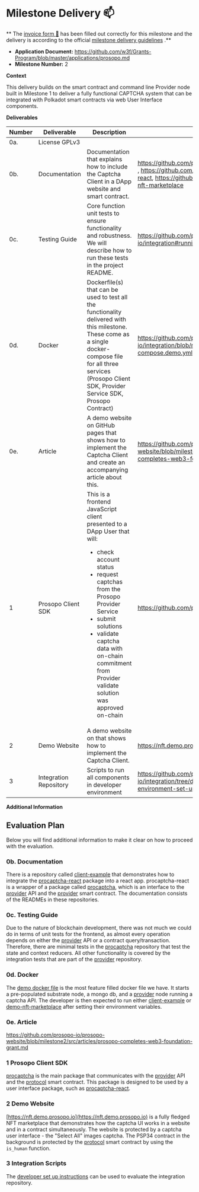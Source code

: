 # Milestone Delivery :mailbox:

**
The [invoice form :pencil:](https://docs.google.com/forms/d/e/1FAIpQLSfmNYaoCgrxyhzgoKQ0ynQvnNRoTmgApz9NrMp-hd8mhIiO0A/viewform)
has been filled out correctly for this milestone and the delivery is according to the
official [milestone delivery guidelines](https://github.com/w3f/Grants-Program/blob/master/docs/milestone-deliverables-guidelines.md)
.**

* **Application Document:** https://github.com/w3f/Grants-Program/blob/master/applications/prosopo.md
* **Milestone Number:** 2

**Context**

This delivery builds on the smart contract and command line Provider node built in Milestone 1 to deliver a fully
functional CAPTCHA system that can be integrated with Polkadot smart contracts via web User Interface components.

**Deliverables**

| Number | Deliverable            | Description                                                                                                                                                                                                                                                                                                      | Links                                                                                                                                             | Notes                                                                                                                       |
|--------|------------------------|------------------------------------------------------------------------------------------------------------------------------------------------------------------------------------------------------------------------------------------------------------------------------------------------------------------|---------------------------------------------------------------------------------------------------------------------------------------------------|-----------------------------------------------------------------------------------------------------------------------------|
| 0a.    | License	GPLv3          |                                                                                                                                                                                                                                                                                                                  |                                                                                                                                                   |
| 0b.    | Documentation          | Documentation that explains how to include the Captcha Client in a DApp website and smart contract.                                                                                                                                                                                                              | https://github.com/prosopo-io/client-example , https://github.com/prosopo-io/procaptcha-react, https://github.com/prosopo-io/demo-nft-marketplace | Documentation is a combination of various package READMEs                                                                   |
| 0c.    | Testing Guide          | Core function unit tests to ensure functionality and robustness. We will describe how to run these tests in the project README.                                                                                                                                                                                  | https://github.com/prosopo-io/integration#running-tests                                                                                           | The frontend components are covered by integration tests in the provider package.                                           |
| 0d.    | Docker                 | Dockerfile(s) that can be used to test all the functionality delivered with this milestone. These come as a single docker-compose file for all three services (Prosopo Client SDK, Provider Service SDK, Prosopo Contract)                                                                                       | https://github.com/prosopo-io/integration/blob/main/docker-compose.demo.yml                                                                       | This docker file can be used to start a pre-populated substrate node, a mongo db, and a provider node running a captcha API |
| 0e.    | Article                | A demo website on GitHub pages that shows how to implement the Captcha Client and create an accompanying article about this.                                                                                                                                                                                     | https://github.com/prosopo-io/prosopo-website/blob/milestone2/src/articles/prosopo-completes-web3-foundation-grant.md                             |                                                                                                                             |
| 1      | Prosopo Client SDK     | This is a frontend JavaScript client presented to a DApp User that will: <ul><li>check account status</li><li>request captchas from the Prosopo Provider Service</li><li>submit solutions</li><li>validate captcha data with on-chain commitment from Provider validate solution was approved on-chain</li></ul> | https://github.com/prosopo-io/procaptcha                                                                                                          |                                                                                                                             |
| 2      | Demo Website           | A demo website on that shows how to implement the Captcha Client.                                                                                                                                                                                                                                                | https://nft.demo.prosopo.io/                                                                                                                      | Deployed on netlify                                                                                                         |
| 3      | Integration Repository | Scripts to run all components in developer environment                                                                                                                                                                                                                                                           | https://github.com/prosopo-io/integration/tree/develop#development-environment-set-up                                                             |

**Additional Information**

## Evaluation Plan

Below you will find additional information to make it clear on how to proceed with the evaluation.

### 0b. Documentation

There is a repository called [client-example](https://github.com/prosopo-io/client-example) that demonstrates how to
integrate the [procaptcha-react](https://github.com/prosopo-io/procaptcha-react) package into a react app.
procaptcha-react is a wrapper of a package called [procaptcha](https://github.com/prosopo-io/procaptcha), which is an
interface to the [provider](https://github.com/prosopo-io/provider) API and
the [provider](https://github.com/prosopo-io/protocol) smart contract. The documentation consists of the READMEs in
these repositories.

### 0c. Testing Guide

Due to the nature of blockchain development, there was not much we could do in terms of unit tests for the frontend, as
almost every operation depends on either the [provider](https://github.com/prosopo-io/provider) API or a contract
query/transaction. Therefore, there are minimal tests in the [procaptcha](https://github.com/prosopo-io/procaptcha)
repository that test the state and context reducers. All other functionality is covered by the integration tests that
are part of the [provider](https://github.com/prosopo-io/provider#tests) repository.

### 0d. Docker

The [demo docker file](https://github.com/prosopo-io/integration/blob/main/docker-compose.demo.yml) is the most feature
filled docker file we have. It starts a pre-populated substrate node, a mongo db, and
a [provider](https://github.com/prosopo-io/provider) node running a captcha API. The developer is then expected to run
either [client-example](https://github.com/prosopo-io/client-example#how-to-run-locally)
or [demo-nft-marketplace](https://github.com/prosopo-io/demo-nft-marketplace#how-to-run-locally) after setting their
environment variables.

### 0e. Article

https://github.com/prosopo-io/prosopo-website/blob/milestone2/src/articles/prosopo-completes-web3-foundation-grant.md

### 1 Prosopo Client SDK

[procaptcha](https://github.com/prosopo-io/procaptcha) is the main package that communicates with
the [provider](https://github.com/prosopo-io/provider) API and the
[protocol](https://github.com/prosopo-io/protocol) smart contract. This package is designed to be used by a user
interface package, such as [procaptcha-react](https://github.com/prosopo-io/procaptcha-react).

### 2 Demo Website

[https://nft.demo.prosopo.io](https://nft.demo.prosopo.io) is a fully fledged NFT marketplace that demonstrates how the
captcha UI works in a website and in a contract simultaneously. The website is protected by a captcha user interface -
the "Select All" images captcha. The PSP34 contract in the background is protected by
the [protocol](https://github.com/prosopo-io/protocol) smart contract by using the `is_human` function.

### 3 Integration Scripts

The [developer set up instructions](https://github.com/prosopo-io/integration/tree/develop#development-environment-set-up)
can be used to evaluate the integration repository.
